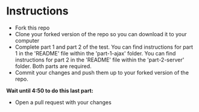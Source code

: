 # Instructions
- Fork this repo
- Clone your forked version of the repo so you can download it to your computer
- Complete part 1 and part 2 of the test. You can find instructions for part 1 in the 'README' file within the 'part-1-ajax' folder. You can find instructions for part 2 in the 'README' file within the 'part-2-server' folder. Both parts are required.
- Commit your changes and push them up to your forked version of the repo.

**Wait until 4:50 to do this last part:**
- Open a pull request with your changes
